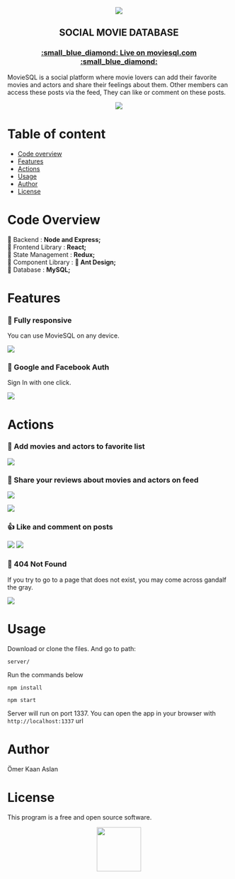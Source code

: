   <p align="center">
<img src="https://i.ibb.co/34YpSG3/moviesql-readme2.png" style="max-width:100%;">
 </p>

 
 

<h2 align="center"  >
<strong> SOCIAL MOVIE DATABASE  </strong>
</h2>

<h3 align="center">
<a href="https://www.moviesql.com">
   :small_blue_diamond: <strong> Live on moviesql.com </strong>:small_blue_diamond:
</a>
</h3>

<p>
MovieSQL is a social platform where movie lovers can add their favorite movies and actors and share their feelings about them. Other members can access these posts via the feed,
They can like or comment on these posts.
</p>


  <p align="center">
<img src="https://i.ibb.co/3WY3vh4/moviesql-landnig.jpg" style="max-width:100%;">
 </p>
 
 <p align="center">

 </p>


#   Table of content

- [Code overview](#code-overview)
- [Features](#features)
- [Actions](#actions)
- [Usage](#usage)
- [Author](#author)
- [License](#license)



# Code Overview

:small_red_triangle_down: Backend : <strong>Node and Express;</strong> <br>
:small_red_triangle_down: Frontend Library :  <strong>React;</strong> <br>
:small_red_triangle_down: State Management :  <strong>Redux;</strong> <br>
:small_red_triangle_down: Component Library : <strong> :ant: Ant Design;</strong> <br>
:small_red_triangle_down: Database : <strong> MySQL; </strong>


# Features

### :diamond_shape_with_a_dot_inside: Fully responsive

 You can use MovieSQL on any device.
 <p align="leftt">
<img src="https://i.ibb.co/VppQMFh/responsive.jpg" style="max-width:100%;">
 </p>

### :link: Google and Facebook Auth

Sign In with one click.

 <p align="leftt">
<img src="https://i.ibb.co/VCK40gT/google.jpg" style="max-width:50%;">
 </p>

# Actions

### :movie_camera: Add movies and actors to favorite list

<p align="leftt">
<img src="https://i.ibb.co/2ccP4S2/favorites.jpg" style="max-width:50%;">
 </p>
 
 ### :scroll: Share your reviews about movies and actors on feed

<p align="leftt">
<img src="https://i.ibb.co/5WWjRbX/feed.jpg" style="max-width:50%;">
 </p>

 
 <p align="leftt">
<img src="https://i.ibb.co/RzLPpzK/post.jpg" style="max-width:50%;">
 </p>
 
 ### :thumbsup: Like and comment on posts
 
  
 <p align="leftt">
<img src="https://i.ibb.co/fGHGsHy/comment.jpg" style="max-width:50%;">
  <img src="https://i.ibb.co/jRTrm3y/likes.jpg" style="max-width:50%;">
 </p>

 ### :no_entry_sign: 404 Not Found
 
 If you try to go to a page that does not exist, you may come across gandalf the gray.
 
 <p align="left">
<img src="https://i.ibb.co/1MJykB8/404.jpg" >
 </p>
 

 
 
 
 

# Usage

Download or clone the files. And go to path:

`server/`

Run the commands below

`npm install `

`npm start `

Server will run on port 1337. You can open the app in your browser with `http://localhost:1337`   url 

# Author

Ömer Kaan Aslan

# License

This program is a free and open source software.

 
  <p align="center">
<img src="https://i.ibb.co/Njr0kBY/moviesql-logo.png" style="height:100px">
 </p>
